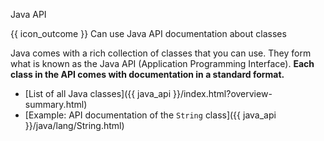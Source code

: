 <span id="title">Java API</span>

<span id="prereqs"></span>

<span id="outcomes">{{ icon_outcome }} Can use Java API documentation about classes</span>

<div id="body">

Java comes with a rich collection of classes that you can use. They form what is known as the Java API (Application Programming Interface). **Each class in the API comes with documentation in a standard format.**

* [List of all Java classes]({{ java_api }}/index.html?overview-summary.html)
* [Example: API documentation of the `String` class]({{ java_api }}/java/lang/String.html)


</div>

<div id="extras">
</div>